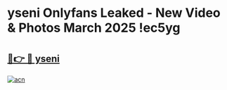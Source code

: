 # yseni Onlyfans Leaked - New Video & Photos March 2025 !ec5yg

# <h2><a href="https://s7q5gw.iuczelnia.edu.pl?title=yseni&ref=ec5yg">🔗👉 🔴 yseni</a></h2>

[![acn](https://github.com/user-attachments/assets/0f9c940e-d8b0-45ae-aac7-cd30a18b3e1c)](https://s7q5gw.iuczelnia.edu.pl?title=yseni&ref=ec5yg)

